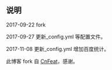 ## 说明

2017-09-22  fork

2017-09-27  更新_config.yml 等配置文件。

2017-11-08  更新_config.yml 增加百度统计。

此博客 fork 自 [CnFeat](http://cnfeat.com/)，感谢。
